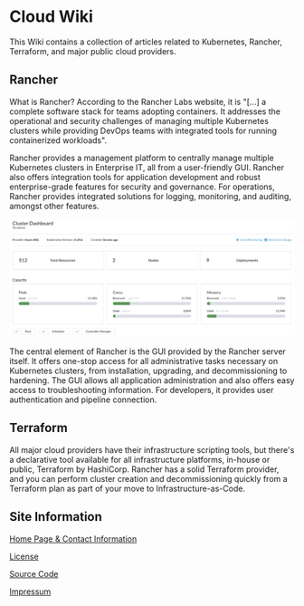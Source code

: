 Cloud Wiki
==========

This Wiki contains a collection of articles related to Kubernetes, Rancher, Terraform, and major public cloud providers.

Rancher
-------

What is Rancher? According to the Rancher Labs website, it is "[...] a complete software stack for teams adopting containers. It addresses the operational and security challenges of managing multiple Kubernetes clusters while providing DevOps teams with integrated tools for running containerized workloads".


Rancher provides a management platform to centrally manage multiple Kubernetes clusters in Enterprise IT, all from a user-friendly GUI. Rancher also offers integration tools for application development and robust enterprise-grade features for security and governance. For operations, Rancher provides integrated solutions for logging, monitoring, and auditing, amongst other features.


![Interior view](rancher-dashboard.png "Rancher GUI - Dashboard")


The central element of Rancher is the GUI provided by the Rancher server itself. It offers one-stop access for all administrative tasks necessary on Kubernetes clusters, from installation, upgrading, and decommissioning to hardening. The GUI allows all application administration and also offers easy access to troubleshooting information. For developers, it provides user authentication and pipeline connection.


Terraform
---------

All major cloud providers have their infrastructure scripting tools, but there's a declarative tool available for all infrastructure platforms, in-house or public, Terraform by HashiCorp. Rancher has a solid Terraform provider, and you can perform cluster creation and decommissioning quickly from a Terraform plan as part of your move to Infrastructure-as-Code.


Site Information
-----------------

[Home Page & Contact Information](https://chfrank.net/)

[License](https://creativecommons.org/licenses/by/4.0/)

[Source Code](https://github.com/chfrank-cgn/chfrank-cgn.github.io)

[Impressum](https://chfrank.net/page1.html)
